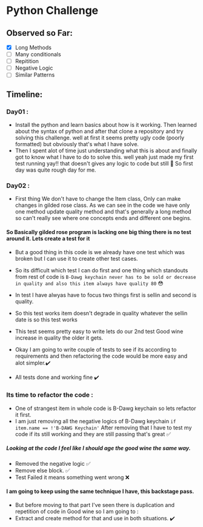 # Python Challenge 

##  Observed so Far: 

- [x] Long Methods
- [ ] Many conditionals
- [ ] Repitition
- [ ] Negative Logic
- [ ] Similar Patterns

## Timeline:

### Day01 :

- Install the python and learn basics about how is it working. Then learned about the syntax of python and after that clone a repository and try solving this challenge. well at first it seems pretty ugly code (poorly formatted) but obviously that's what I have solve. 
- Then I spent alot of time just understanding what this is about and finally got to know what I have to do to solve this. well yeah just made my first test running yay!! that doesn't gives any logic to code but still 🎉 So first day was quite rough day for me. 

### Day02 :

- First thing We don't have to change the Item class, Only can make changes in gilded rose class. As we can see in the code we have only one method update quality method and that's generally a long method so can't really see where one concepts ends and different one begins.

#### So Basically gilded rose program is lacking one big thing there is no test around it. Lets create a test for it
- But a good thing in this code is we already have one test which was broken but I can use it to create other test cases.
- So its difficult which test I can do first and one thing which standouts from rest of code is ``` B-Dawg keychain never has to be sold or decrease in quality and also this item always have quality 80 ``` 😳 
- In test I have alwyas have to focus two things first is sellin and second is quality.
- So this test works item doesn't degrade in quality whatever the sellin date is so this test works 

- This test seems pretty easy to write lets do our 2nd test Good wine increase in quality the older it gets.

- Okay I am going to write couple of tests to see if its according to requirements and then refactoring the code would be more easy and alot simpler.✔️

- All tests done and working fine ✔️

### Its time to refactor the code :

- One of strangest item in whole code is B-Dawg keychain so lets refactor it first.
- I am just removing all the negative logics of B-Dawg keychain
``` if item.name == !'B-DAWG Keychain' ```
After removing that I have to test my code if its still working and they are still passing that's great ✅


##### Looking at the code I feel like I should age the good wine the same way. 

- Removed the negative logic ✅
- Remove else block. ✅
- Test Failed it means something went wrong ❌

#### I am going to keep using the same technique I have, this backstage pass.

- But before moving to that part I've seen there is duplication and repetition of code in Good wine so I am going to :
- Extract and create method for that and use in both situations. ✔️